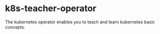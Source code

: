 # k8s-teacher-operator
The kubernetes operator enables you to teach and learn kubernetes basic concepts.
